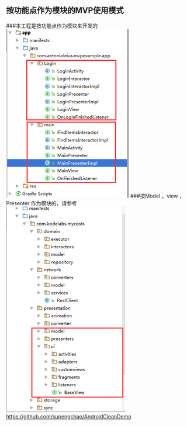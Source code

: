 ## 按功能点作为模块的MVP使用模式

###本工程是按功能点作为模块来开发的
![](https://raw.githubusercontent.com/supengchao/AndroidMvp/master/QQ%E6%88%AA%E5%9B%BE20160314122153.png)
###按Model ，view ，Presenter 作为模块的，请参考 
![](https://raw.githubusercontent.com/supengchao/AndroidMvp/master/QQ%E6%88%AA%E5%9B%BE20160314122543.png)
   https://github.com/supengchao/AndroidCleanDemo
